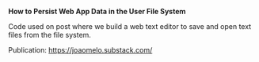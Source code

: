 **How to Persist Web App Data in the User File System**

Code used on post where we build a web text editor to save and open text files from the file system.

Publication: https://joaomelo.substack.com/
